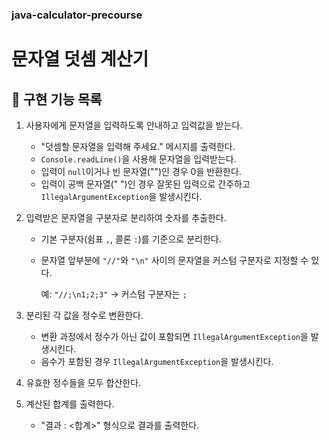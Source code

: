 ### java-calculator-precourse

# 문자열 덧셈 계산기

## 🚀 구현 기능 목록

1. 사용자에게 문자열을 입력하도록 안내하고 입력값을 받는다.
    - "덧셈할 문자열을 입력해 주세요." 메시지를 출력한다.
    - `Console.readLine()`을 사용해 문자열을 입력받는다.
    - 입력이 `null`이거나 빈 문자열("")인 경우 0을 반환한다.
    - 입력이 공백 문자열(" ")인 경우 잘못된 입력으로 간주하고 `IllegalArgumentException`을 발생시킨다.


2. 입력받은 문자열을 구분자로 분리하여 숫자를 추출한다.
    - 기본 구분자(쉼표 `,`, 콜론 `:`)를 기준으로 분리한다.
    - 문자열 앞부분에 `"//"`와 `"\n"` 사이의 문자열을 커스텀 구분자로 지정할 수 있다.

      예: `"//;\n1;2;3"` → 커스텀 구분자는 `;`


3. 분리된 각 값을 정수로 변환한다.
    - 변환 과정에서 정수가 아닌 값이 포함되면 `IllegalArgumentException`을 발생시킨다.
    - 음수가 포함된 경우 `IllegalArgumentException`을 발생시킨다.


4. 유효한 정수들을 모두 합산한다.


5. 계산된 합계를 출력한다.
    - "결과 : <합계>" 형식으로 결과를 출력한다.
